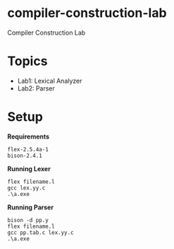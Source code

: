 # compiler-construction-lab
Compiler Construction Lab

# Topics
* Lab1: Lexical Analyzer
* Lab2: Parser

# Setup
**Requirements**
```
flex-2.5.4a-1
bison-2.4.1
```
**Running Lexer**
```
flex filename.l
gcc lex.yy.c
.\a.exe
```

**Running Parser**
```
bison -d pp.y
flex filename.l
gcc pp.tab.c lex.yy.c
.\a.exe
```
